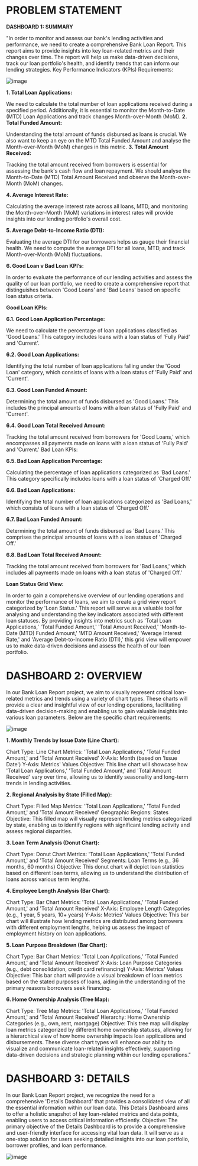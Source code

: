 # **PROBLEM STATEMENT** 

**DASHBOARD 1: SUMMARY** 

"In order to monitor and assess our bank's lending activities and performance, we need to create a comprehensive Bank Loan Report. This report aims to provide insights into key loan-related metrics and their changes over time. The report will help us make data-driven decisions, track our loan portfolio's health, and identify trends that can inform our lending strategies. Key Performance Indicators (KPIs) Requirements:

![image](https://github.com/user-attachments/assets/fc63da37-5570-4163-bf49-5d682159156c)


**1. Total Loan Applications:**

   We need to calculate the total number of loan applications received during a specified period. Additionally, it is essential to monitor the Month-to-Date (MTD) Loan Applications and track changes Month-over-Month (MoM).
**2. Total Funded Amount:**

   Understanding the total amount of funds disbursed as loans is crucial. We also want to keep an eye on the MTD Total Funded Amount and analyse the Month-over-Month (MoM) changes in this metric.
**3. Total Amount Received:**

   Tracking the total amount received from borrowers is essential for assessing the bank's cash flow and loan repayment. We should analyse the Month-to-Date (MTD) Total Amount Received and observe the Month-over-Month (MoM) changes.

**4. Average Interest Rate:**

   Calculating the average interest rate across all loans, MTD, and monitoring the Month-over-Month (MoM) variations in interest rates will provide insights into our lending portfolio's overall cost.

**5. Average Debt-to-Income Ratio (DTI):**

   Evaluating the average DTI for our borrowers helps us gauge their financial health. We need to compute the average DTI for all loans, MTD, and track Month-over-Month (MoM) fluctuations.

**6. Good Loan v Bad Loan KPI’s:**

   In order to evaluate the performance of our lending activities and assess the quality of our loan portfolio, we need to create a comprehensive report that distinguishes between 'Good Loans' and 'Bad Loans' based on specific loan status criteria.

**Good Loan KPIs:**

**6.1. Good Loan Application Percentage:**

   We need to calculate the percentage of loan applications classified as 'Good Loans.' This category includes loans with a loan status of 'Fully Paid' and 'Current'.
     
**6.2. Good Loan Applications:**

   Identifying the total number of loan applications falling under the 'Good Loan' category, which consists of loans with a loan status of 'Fully Paid' and 'Current'.
     
**6.3. Good Loan Funded Amount:**

   Determining the total amount of funds disbursed as 'Good Loans.' This includes the principal amounts of loans with a loan status of 'Fully Paid' and 'Current'.
    
**6.4. Good Loan Total Received Amount:**

   Tracking the total amount received from borrowers for 'Good Loans,' which encompasses all payments made on loans with a loan status of 'Fully Paid' and 'Current.' Bad Loan KPIs:

**6.5. Bad Loan Application Percentage:**

   Calculating the percentage of loan applications categorized as 'Bad Loans.' This category specifically includes loans with a loan status of 'Charged Off.'
     
**6.6. Bad Loan Applications:**

   Identifying the total number of loan applications categorized as 'Bad Loans,' which consists of loans with a loan status of 'Charged Off.'
     
**6.7. Bad Loan Funded Amount:**

   Determining the total amount of funds disbursed as 'Bad Loans.' This comprises the principal amounts of loans with a loan status of 'Charged Off.'
     
**6.8. Bad Loan Total Received Amount:**

   Tracking the total amount received from borrowers for 'Bad Loans,' which includes all payments made on loans with a loan status of 'Charged Off.'

     
**Loan Status Grid View:**
  
   In order to gain a comprehensive overview of our lending operations and monitor the performance of loans, we aim to create a grid view report categorized by 'Loan Status.' This report will serve as a valuable tool for analysing and understanding the key indicators associated with different loan statuses. By providing insights into metrics such as 'Total Loan Applications,' 'Total Funded Amount,' 'Total Amount Received,' 'Month-to-Date (MTD) Funded Amount,' 'MTD Amount Received,' 'Average Interest Rate,' and 'Average Debt-to-Income Ratio (DTI),' this grid view will empower us to make data-driven decisions and assess the health of our loan portfolio.

     
# **DASHBOARD 2: OVERVIEW**

In our Bank Loan Report project, we aim to visually represent critical loan-related metrics and trends using a variety of chart types. These charts will provide a clear and insightful view of our lending operations, facilitating data-driven decision-making and enabling us to gain valuable insights into various loan parameters. Below are the specific chart requirements:

![image](https://github.com/user-attachments/assets/2bfebc7a-a8a8-446e-a7b3-b56bac3dee2a)


**1. Monthly Trends by Issue Date (Line Chart):**

Chart Type: Line Chart Metrics: 'Total Loan Applications,' 'Total Funded Amount,' and 'Total Amount Received' X-Axis: Month (based on 'Issue Date') Y-Axis: Metrics' Values Objective: This line chart will showcase how 'Total Loan Applications,' 'Total Funded Amount,' and 'Total Amount Received' vary over time, allowing us to identify seasonality and long-term trends in lending activities.

**2. Regional Analysis by State (Filled Map):** 

Chart Type: Filled Map Metrics: 'Total Loan Applications,' 'Total Funded Amount,' and 'Total Amount Received' Geographic Regions: States Objective: This filled map will visually represent lending metrics categorized by state, enabling us to identify regions with significant lending activity and assess regional disparities.

**3. Loan Term Analysis (Donut Chart):**

Chart Type: Donut Chart Metrics: 'Total Loan Applications,' 'Total Funded Amount,' and 'Total Amount Received' Segments: Loan Terms (e.g., 36 months, 60 months) Objective: This donut chart will depict loan statistics based on different loan terms, allowing us to understand the distribution of loans across various term lengths.

**4. Employee Length Analysis (Bar Chart):**

Chart Type: Bar Chart Metrics: 'Total Loan Applications,' 'Total Funded Amount,' and 'Total Amount Received' X-Axis: Employee Length Categories (e.g., 1 year, 5 years, 10+ years) Y-Axis: Metrics' Values Objective: This bar chart will illustrate how lending metrics are distributed among borrowers with different employment lengths, helping us assess the impact of employment history on loan applications.

**5. Loan Purpose Breakdown (Bar Chart):**

Chart Type: Bar Chart Metrics: 'Total Loan Applications,' 'Total Funded Amount,' and 'Total Amount Received' X-Axis: Loan Purpose Categories (e.g., debt consolidation, credit card refinancing) Y-Axis: Metrics' Values Objective: This bar chart will provide a visual breakdown of loan metrics based on the stated purposes of loans, aiding in the understanding of the primary reasons borrowers seek financing.

**6. Home Ownership Analysis (Tree Map):**

Chart Type: Tree Map Metrics: 'Total Loan Applications,' 'Total Funded Amount,' and 'Total Amount Received' Hierarchy: Home Ownership Categories (e.g., own, rent, mortgage) Objective: This tree map will display loan metrics categorized by different home ownership statuses, allowing for a hierarchical view of how home ownership impacts loan applications and disbursements. These diverse chart types will enhance our ability to visualize and communicate loan-related insights effectively, supporting data-driven decisions and strategic planning within our lending operations."


# **DASHBOARD 3: DETAILS** 

In our Bank Loan Report project, we recognize the need for a comprehensive 'Details Dashboard' that provides a consolidated view of all the essential information within our loan data. This Details Dashboard aims to offer a holistic snapshot of key loan-related metrics and data points, enabling users to access critical information efficiently. Objective: The primary objective of the Details Dashboard is to provide a comprehensive and user-friendly interface for accessing vital loan data. It will serve as a one-stop solution for users seeking detailed insights into our loan portfolio, borrower profiles, and loan performance.

![image](https://github.com/user-attachments/assets/9565ff40-b672-4c44-90cc-bc745636e973)

